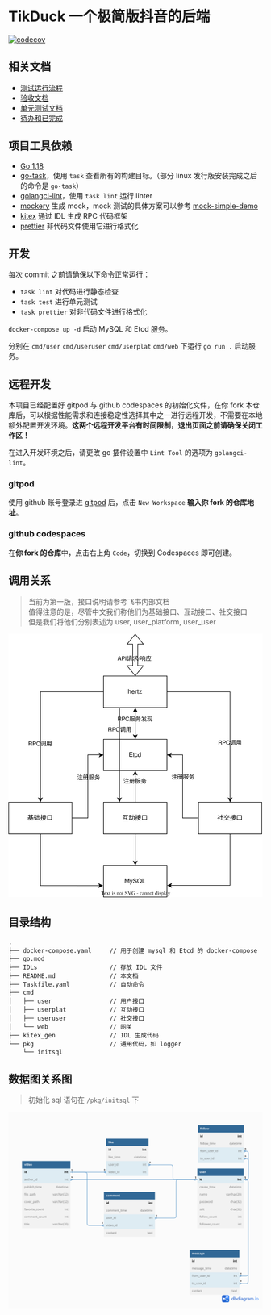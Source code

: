 # TikDuck 一个极简版抖音的后端

[![codecov](https://codecov.io/gh/808-not-found/tik_duck/branch/master/graph/badge.svg?token=ZRGZZ0HMMG)](https://codecov.io/gh/808-not-found/tik_duck)

## 相关文档

- [测试运行流程](运行测试文档.md)
- [验收文档](https://bytedancecampus1.feishu.cn/docx/NIusdCvZqoFOSAxnb9Dcq2Tenue)
- [单元测试文档](cmd\user\test\标准test格式.md)
- [待办和已完成](待办和已完成.md)

## 项目工具依赖

- [Go 1.18](https://go.dev/)
- [go-task](https://taskfile.dev/installation/)，使用 `task` 查看所有的构建目标。（部分 linux 发行版安装完成之后的命令是 `go-task`）
- [golangci-lint](https://golangci-lint.run/)，使用 `task lint` 运行 linter
- [mockery](https://github.com/vektra/mockery) 生成 mock，mock 测试的具体方案可以参考 [mock-simple-demo](https://github.com/808-not-found/mock-simple-demo)
- [kitex](https://www.cloudwego.io/docs/kitex/) 通过 IDL 生成 RPC 代码框架
- [prettier](https://prettier.io/) 非代码文件使用它进行格式化

## 开发

每次 commit 之前请确保以下命令正常运行：

- `task lint` 对代码进行静态检查
- `task test` 进行单元测试
- `task prettier` 对非代码文件进行格式化

`docker-compose up -d` 启动 MySQL 和 Etcd 服务。

分别在 `cmd/user` `cmd/useruser` `cmd/userplat` `cmd/web` 下运行 `go run .` 启动服务。

## 远程开发

本项目已经配置好 gitpod 与 github codespaces 的初始化文件，在你 fork 本仓库后，可以根据性能需求和连接稳定性选择其中之一进行远程开发，不需要在本地额外配置开发环境。**这两个远程开发平台有时间限制，退出页面之前请确保关闭工作区！**

在进入开发环境之后，请更改 go 插件设置中 `Lint Tool` 的选项为 `golangci-lint`。

### gitpod

使用 github 账号登录进 [gitpod](https://gitpod.io/workspaces) 后，点击 `New Workspace` **输入你 fork 的仓库地址**。

### github codespaces

在**你 fork 的仓库**中，点击右上角 `Code`，切换到 Codespaces 即可创建。

## 调用关系

> 当前为第一版，接口说明请参考飞书内部文档\
> 值得注意的是，尽管中文我们称他们为基础接口、互动接口、社交接口\
> 但是我们将他们分别表述为 user, user_platform, user_user

![call_relation.svg](./call_relation.svg)

## 目录结构

```
.
├── docker-compose.yaml     // 用于创建 mysql 和 Etcd 的 docker-compose
├── go.mod
├── IDLs                    // 存放 IDL 文件
├── README.md               // 本文档
├── Taskfile.yaml           // 自动命令
├── cmd
│   ├── user                // 用户接口
│   ├── userplat            // 互动接口
│   ├── useruser            // 社交接口
│   └── web                 // 网关
├── kitex_gen               // IDL 生成代码
└── pkg                     // 通用代码，如 logger
    └── initsql
```

## 数据图关系图

> 初始化 sql 语句在 `/pkg/initsql` 下

![database.png](./database.png)
